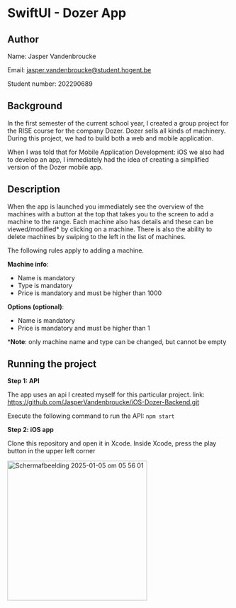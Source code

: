 # SwiftUI - Dozer App

## Author

Name: Jasper Vandenbroucke

Email: jasper.vandenbroucke@student.hogent.be

Student number: 202290689

## Background

In the first semester of the current school year, I created a group project for the RISE course for the company Dozer. Dozer sells all kinds of machinery. During this project, we had to build both a web and mobile application.

When I was told that for Mobile Application Development: iOS we also had to develop an app, I immediately had the idea of creating a simplified version of the Dozer mobile app.

## Description

When the app is launched you immediately see the overview of the machines with a button at the top that takes you to the screen to add a machine to the range. 
Each machine also has details and these can be viewed/modified* by clicking on a machine. 
There is also the ability to delete machines by swiping to the left in the list of machines.

The following rules apply to adding a machine.

**Machine info**:
- Name is mandatory
- Type is mandatory
- Price is mandatory and must be higher than 1000

**Options (optional)**:
- Name is mandatory
- Price is mandatory and must be higher than 1

***Note**: only machine name and type can be changed, but cannot be empty

## Running the project

**Step 1: API**

The app uses an api I created myself for this particular project.
link: https://github.com/JasperVandenbroucke/iOS-Dozer-Backend.git

Execute the following command to run the API: `npm start`

**Step 2: iOS app**

Clone this repository and open it in Xcode.
Inside Xcode, press the play button in the upper left corner

<img width="315" alt="Scherm­afbeelding 2025-01-05 om 05 56 01" src="https://github.com/user-attachments/assets/a0a9e3c7-7acb-47ca-8969-4f6039f98d94" />
